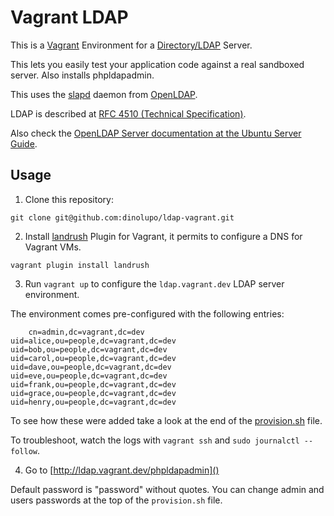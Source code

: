 # Vagrant LDAP

This is a [Vagrant](https://www.vagrantup.com/) Environment for a [Directory/LDAP](https://en.wikipedia.org/wiki/Lightweight_Directory_Access_Protocol) Server.

This lets you easily test your application code against a real sandboxed server. Also installs phpldapadmin.

This uses the [slapd](http://www.openldap.org/software/man.cgi?query=slapd) daemon from [OpenLDAP](http://www.openldap.org/).

LDAP is described at [RFC 4510 (Technical Specification)](https://tools.ietf.org/html/rfc4510).

Also check the [OpenLDAP Server documentation at the Ubuntu Server Guide](https://help.ubuntu.com/lts/serverguide/openldap-server.html).

## Usage

1) Clone this repository:

`git clone git@github.com:dinolupo/ldap-vagrant.git`

2) Install [landrush](https://github.com/vagrant-landrush/landrush) Plugin for Vagrant, it permits to configure a DNS for Vagrant VMs.

`vagrant plugin install landrush`

3) Run `vagrant up` to configure the `ldap.vagrant.dev` LDAP server environment.

The environment comes pre-configured with the following entries:

		cn=admin,dc=vagrant,dc=dev
    uid=alice,ou=people,dc=vagrant,dc=dev
    uid=bob,ou=people,dc=vagrant,dc=dev
    uid=carol,ou=people,dc=vagrant,dc=dev
    uid=dave,ou=people,dc=vagrant,dc=dev
    uid=eve,ou=people,dc=vagrant,dc=dev
    uid=frank,ou=people,dc=vagrant,dc=dev
    uid=grace,ou=people,dc=vagrant,dc=dev
    uid=henry,ou=people,dc=vagrant,dc=dev

To see how these were added take a look at the end of the [provision.sh](provision.sh) file.

To troubleshoot, watch the logs with `vagrant ssh` and `sudo journalctl --follow`.

4) Go to [http://ldap.vagrant.dev/phpldapadmin]()

Default password is "password" without quotes.
You can change admin and users passwords at the top of the `provision.sh` file.
